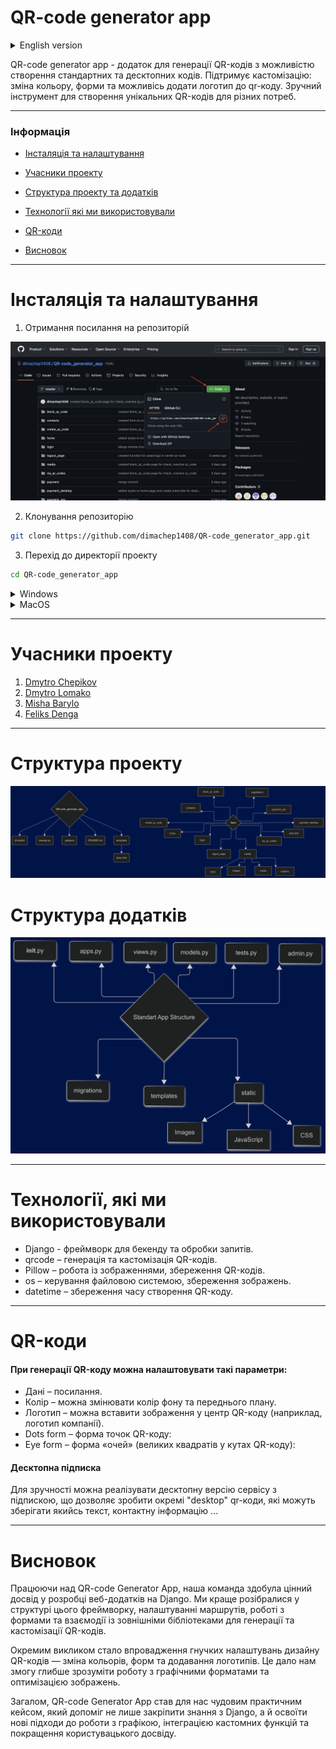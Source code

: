 # QR-code generator app

<details>
<summary>
English version
</summary>
<p></p>
QR-code generator app is an app for generating QR codes with the ability to create both standard and desktop codes. It supports customization: changing colors, shapes, and the option to add a logo to the QR code. A convenient tool for creating unique QR codes for various purposes.

---
### Information
- [Installation and Setup](#installation-and-setup)
- [Contributors](#contributors)
- [Structure of the project and applications](#project-structure)
- [Technologies We Used](#technologies-we-used)
- [QR Codes](#qr-codes)
- [Conclusion](#conclusion)
---

# Installation and Setup

1. Get the repository link

![](media/readme/clone.png)

2. Clone the repository
```sh
git clone https://github.com/dimachep1408/QR-code_generator_app.git
```

3. Navigate to the project directory
```sh
cd QR-code_generator_app
```

<details>
<summary>
Windows
</summary>
<p></p>

1. Create a virtual environment
```sh
python -m venv venv
```

1. Activate the virtual environment
```sh
.\venv\Scripts\activate
```

1. Install dependencies from the requirements.txt file
```sh
pip install -r requirements.txt
```

1. Run the project
```sh
python manage.py runserver
```
</details>

<details>
<summary>
MacOS
</summary>
<p></p>

1. Create a virtual environment
```sh
python3 -m venv venv
```

1. Activate the virtual environment
```sh
source venv/bin/activate
```

1. Install dependencies from the requirements.txt file
```sh
pip3 install -r requirements.txt
```

1. Run the project
```sh
python3 manage.py runserver
```
</details>
<p></p>

# Contributors
1. [Dmytro Chepikov](https://github.com/dimachep1408)
2. [Dmytro Lomako](https://github.com/DmytroLomako)
3. [Misha Barylo](https://github.com/Mbarilo)
4. [Feliks Denga](https://github.com/Feliks2010)

---

# Project structure

![](media/readme/diagram.png)

# Application structure

![](media/readme/diagram2.png)

---

# Technologies We Used

* Django – framework for backend and request processing.
* qrcode – generation and customization of QR codes.
* Pillow – working with images, saving QR codes.
* os – file system management, saving images.
* datetime – storing the creation time of the QR code.

---

# QR Codes

#### When generating a QR code, you can customize the following parameters:

* Data – link.
* Color – you can change the background and foreground colors.
* Logo – you can insert an image in the center of the QR code (e.g., a company logo).
* Dots form – shape of the QR code dots.
* Eye form – shape of the "eyes" (large squares in the corners of the QR code).

#### Desktop Subscription
For convenience, a desktop version of the service with a subscription can be implemented, allowing the creation of special "desktop" QR codes that can store text, contact information, and more.

---

# Conclusion

While working on the QR-Code Generator App, our team gained valuable experience in developing web applications with Django. We deepened our understanding of the framework’s structure, route configuration, form handling, and integration with external libraries for generating and customizing QR codes.

One of the main challenges was implementing flexible design settings for QR codes—changing colors, shapes, and adding logos. This allowed us to better understand working with graphic formats and image optimization.

Overall, the QR-Code Generator App became a great practical project for us, helping not only to reinforce our knowledge of Django but also to explore new approaches to working with graphics, integrating custom features, and improving the user experience.

---
</details>
<p></p>


QR-code generator app - додаток для генерації QR-кодів з можливістю створення стандартних та десктопних кодів. Підтримує кастомізацію: зміна кольору, форми та можливісь додати логотип до qr-коду. Зручний інструмент для створення унікальних QR-кодів для різних потреб.

---
### Інформація
- [Інсталяція та налаштування](#інсталяція-та-налаштування)
<!-- toc-disable -->
- [Учасники проекту](#учасники-проекту)
<!-- toc-disable -->
- [Структура проекту та додатків](#структура-проекту)
<!-- toc-disable -->
- [Технології які ми використовували](#технології-які-ми-використовували)
<!-- toc-disable -->
- [QR-коди](#qr-коди)
<!-- toc-disable -->
- [Висновок](#висновок)
---

# Інсталяція та налаштування

1. Отримання посилання на репозиторій

![](media/readme/clone.png)

2. Клонування репозиторію
```sh
git clone https://github.com/dimachep1408/QR-code_generator_app.git
```

3. Перехід до директорії проекту
```sh
cd QR-code_generator_app
```

<details>
<summary>
Windows
</summary>
<p></p>

4. Створення віртуального оточення
```sh
python -m venv venv
```

5. Активація віртуального оточення
```sh
.\venv\Scripts\activate
```

6. Встановлення залежностей з файлу requirements.txt
```sh
pip install -r requirements.txt
```

7. Запуск проекту
```sh
python manage.py runserver
```
</details>

<details>
<summary>
MacOS
</summary>
<p></p>

4. Створення віртуального оточення
```sh
python3 -m venv venv
```

5. Активація віртуального оточення
```sh
source venv/bin/activate
```

6. Встановлення залежностей з файлу requirements.txt
```sh
pip3 install -r requirements.txt
```

7. Запуск проекту
```sh
python3 manage.py runserver
```
</details>
<p></p>

---

# Учасники проекту
1. [Dmytro Chepikov](https://github.com/dimachep1408)
2. [Dmytro Lomako](https://github.com/DmytroLomako)
3. [Misha Barylo](https://github.com/Mbarilo)
4. [Feliks Denga](https://github.com/Feliks2010)

---

# Структура проекту

![](media/readme/diagram.png)

# Структура додатків

![](media/readme/diagram2.png)

---

# Технології, які ми використовували

* Django - фреймворк для бекенду та обробки запитів.
* qrcode – генерація та кастомізація QR-кодів.
* Pillow – робота із зображеннями, збереження QR-кодів.
* os – керування файловою системою, збереження зображень.
* datetime – збереження часу створення QR-коду.

---

# QR-коди

#### При генерації QR-коду можна налаштовувати такі параметри:

* Дані – посилання.
* Колір – можна змінювати колір фону та переднього плану.
* Логотип – можна вставити зображення у центр QR-коду (наприклад, логотип компанії).
* Dots form – форма точок QR-коду:
* Eye form – форма «очей» (великих квадратів у кутах QR-коду):

#### Десктопна підписка
Для зручності можна реалізувати десктопну версію сервісу з підпискою, що дозволяє зробити окремі "desktop" qr-коди, які можуть зберігати якийсь текст, контактну інформацію ...

---

# Висновок
Працюючи над QR-code Generator App, наша команда здобула цінний досвід у розробці веб-додатків на Django. Ми краще розібралися у структурі цього фреймворку, налаштуванні маршрутів, роботі з формами та взаємодії із зовнішніми бібліотеками для генерації та кастомізації QR-кодів.

Окремим викликом стало впровадження гнучких налаштувань дизайну QR-кодів — зміна кольорів, форм та додавання логотипів. Це дало нам змогу глибше зрозуміти роботу з графічними форматами та оптимізацією зображень.

Загалом, QR-code Generator App став для нас чудовим практичним кейсом, який допоміг не лише закріпити знання з Django, а й освоїти нові підходи до роботи з графікою, інтеграцією кастомних функцій та покращення користувацького досвіду.